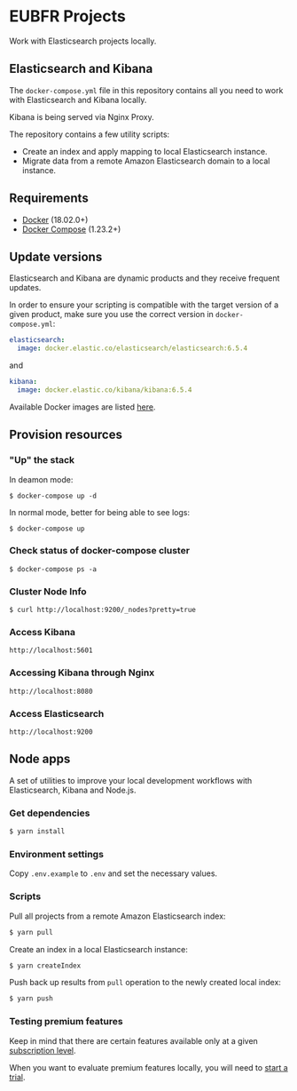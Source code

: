 # EUBFR Projects

Work with Elasticsearch projects locally.

## Elasticsearch and Kibana

The `docker-compose.yml` file in this repository contains all you need to work with Elasticsearch and Kibana locally.

Kibana is being served via Nginx Proxy.

The repository contains a few utility scripts:

- Create an index and apply mapping to local Elasticsearch instance.
- Migrate data from a remote Amazon Elasticsearch domain to a local instance.

## Requirements

- [Docker](https://www.docker.com/) (18.02.0+)
- [Docker Compose](https://docs.docker.com/compose/) (1.23.2+)

## Update versions

Elasticsearch and Kibana are dynamic products and they receive frequent updates.

In order to ensure your scripting is compatible with the target version of a given product, make sure you use the correct version in `docker-compose.yml`:

```yml
elasticsearch:
  image: docker.elastic.co/elasticsearch/elasticsearch:6.5.4
```

and

```yml
kibana:
  image: docker.elastic.co/kibana/kibana:6.5.4
```

Available Docker images are listed [here](https://www.docker.elastic.co/#).

## Provision resources

### "Up" the stack

In deamon mode:

```
$ docker-compose up -d
```

In normal mode, better for being able to see logs:

```
$ docker-compose up
```

### Check status of docker-compose cluster

```
$ docker-compose ps -a
```

### Cluster Node Info

```
$ curl http://localhost:9200/_nodes?pretty=true
```

### Access Kibana

```
http://localhost:5601
```

### Accessing Kibana through Nginx

```
http://localhost:8080
```

### Access Elasticsearch

```
http://localhost:9200
```

## Node apps

A set of utilities to improve your local development workflows with Elasticsearch, Kibana and Node.js.

### Get dependencies

```sh
$ yarn install
```

### Environment settings

Copy `.env.example` to `.env` and set the necessary values.

### Scripts

Pull all projects from a remote Amazon Elasticsearch index:

```sh
$ yarn pull
```

Create an index in a local Elasticsearch instance:

```sh
$ yarn createIndex
```

Push back up results from `pull` operation to the newly created local index:

```sh
$ yarn push
```

### Testing premium features

Keep in mind that there are certain features available only at a given [subscription level](https://www.elastic.co/subscriptions).

When you want to evaluate premium features locally, you will need to [start a trial](https://www.elastic.co/guide/en/elasticsearch/reference/6.3/start-trial.html).
